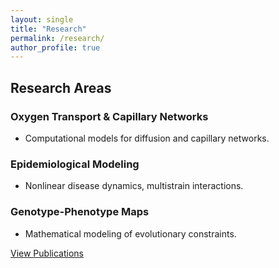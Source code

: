 ```yaml
---
layout: single
title: "Research"
permalink: /research/
author_profile: true
---
```


## **Research Areas**
### **Oxygen Transport & Capillary Networks**
- Computational models for diffusion and capillary networks.

### **Epidemiological Modeling**
- Nonlinear disease dynamics, multistrain interactions.

### **Genotype-Phenotype Maps**
- Mathematical modeling of evolutionary constraints.

[View Publications](publications.md)
